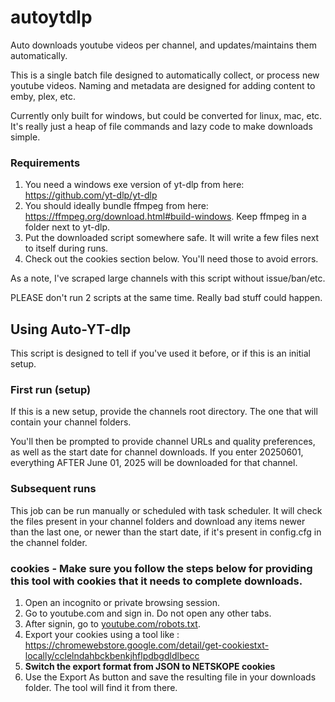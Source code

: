 # autoytdlp
Auto downloads youtube videos per channel, and updates/maintains them automatically. 

This is a single batch file designed to automatically collect, or process new youtube videos. Naming and metadata are designed for adding content to emby, plex, etc. 

Currently only built for windows, but could be converted for linux, mac, etc. It's really just a heap of file commands and lazy code to make downloads simple. 

### Requirements
1. You need a windows exe version of yt-dlp from here: https://github.com/yt-dlp/yt-dlp
2. You should ideally bundle ffmpeg from here: https://ffmpeg.org/download.html#build-windows. Keep ffmpeg in a folder next to yt-dlp. 
3. Put the downloaded script somewhere safe. It will write a few files next to itself during runs. 
4. Check out the cookies section below. You'll need those to avoid errors. 

As a note, I've scraped large channels with this script without issue/ban/etc. 

PLEASE don't run 2 scripts at the same time. Really bad stuff could happen. 


## Using Auto-YT-dlp

This script is designed to tell if you've used it before, or if this is an initial setup. 

### First run (setup)

If this is a new setup, provide the channels root directory. The one that will contain your channel folders. 

You'll then be prompted to provide channel URLs and quality preferences, as well as the start date for channel downloads. If you enter 20250601, everything AFTER June 01, 2025 will be downloaded for that channel. 

### Subsequent runs

This job can be run manually or scheduled with task scheduler. It will check the files present in your channel folders and download any items newer than the last one, or newer than the start date, if it's present in config.cfg in the channel folder. 



### **cookies** - Make sure you follow the steps below for providing this tool with cookies that it needs to complete downloads. 

1. Open an incognito or private browsing session. 
2. Go to youtube.com and sign in. Do not open any other tabs. 
3. After signin, go to [youtube.com/robots.txt](https://www.youtube.com/robots.txt). 
4. Export your cookies using a tool like : https://chromewebstore.google.com/detail/get-cookiestxt-locally/cclelndahbckbenkjhflpdbgdldlbecc
5. **Switch the export format from JSON to NETSKOPE cookies**
6. Use the Export As button and save the resulting file in your downloads folder. The tool will find it from there. 
